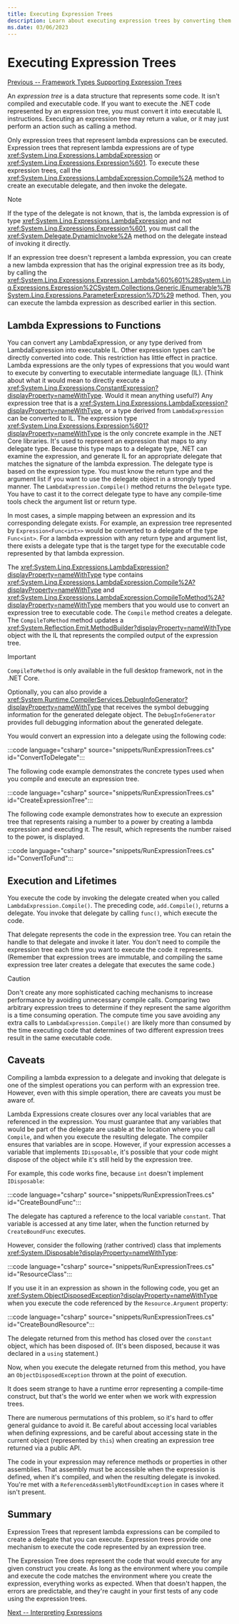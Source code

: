 ```yaml
---
title: Executing Expression Trees
description: Learn about executing expression trees by converting them into executable Intermediate Language (IL) instructions.
ms.date: 03/06/2023
---
```


# Executing Expression Trees

[Previous -- Framework Types Supporting Expression Trees](expression-classes.md)

An *expression tree* is a data structure that represents some code. It isn't compiled and executable code. If you want to execute
the .NET code represented by an expression tree, you must convert it into executable IL instructions. Executing an expression tree may return a value, or it may just perform an action such as calling a method.

Only expression trees that represent lambda expressions can be executed. Expression trees that represent lambda expressions are of type <xref:System.Linq.Expressions.LambdaExpression> or <xref:System.Linq.Expressions.Expression%601>. To execute these expression trees, call the <xref:System.Linq.Expressions.LambdaExpression.Compile%2A> method to create an executable delegate, and then invoke the delegate.

> [!NOTE]
> If the type of the delegate is not known, that is, the lambda expression is of type <xref:System.Linq.Expressions.LambdaExpression> and not <xref:System.Linq.Expressions.Expression%601>, you must call the <xref:System.Delegate.DynamicInvoke%2A> method on the delegate instead of invoking it directly.

If an expression tree doesn't represent a lambda expression, you can create a new lambda expression that has the original expression tree as its body, by calling the <xref:System.Linq.Expressions.Expression.Lambda%60%601%28System.Linq.Expressions.Expression%2CSystem.Collections.Generic.IEnumerable%7BSystem.Linq.Expressions.ParameterExpression%7D%29> method. Then, you can execute the lambda expression as described earlier in this section.

## Lambda Expressions to Functions

You can convert any LambdaExpression, or any type derived from LambdaExpression into executable IL. Other expression types can't be directly converted into code. This restriction has little effect in practice. Lambda expressions are the only types of expressions that you would want to execute by converting to executable intermediate language (IL). (Think about what it would mean to directly execute a <xref:System.Linq.Expressions.ConstantExpression?displayProperty=nameWithType>. Would it mean anything useful?) Any expression tree that is a <xref:System.Linq.Expressions.LambdaExpression?displayProperty=nameWithType>, or a type derived from `LambdaExpression` can be converted to IL. The expression type <xref:System.Linq.Expressions.Expression%601?displayProperty=nameWithType> is the only concrete example in the .NET Core libraries. It's used to represent an expression that maps to any delegate type. Because this type maps to a delegate type, .NET can examine the expression, and generate IL for an appropriate delegate that matches the signature of the lambda expression. The delegate type is based on the expression type. You must know the return type and the argument list if you want to use the delegate object in a strongly typed manner. The `LambdaExpression.Compile()` method returns the `Delegate` type. You have to cast it to the correct delegate type to have any compile-time tools check the argument list or return type.

In most cases, a simple mapping between an expression and its corresponding delegate exists. For example, an expression tree represented by `Expression<Func<int>>` would be converted to a delegate of the type `Func<int>`. For a lambda expression with any return type and argument list, there exists a delegate type that is the target type for the executable code represented by that lambda expression.

The <xref:System.Linq.Expressions.LambdaExpression?displayProperty=nameWithType> type contains <xref:System.Linq.Expressions.LambdaExpression.Compile%2A?displayProperty=nameWithType> and <xref:System.Linq.Expressions.LambdaExpression.CompileToMethod%2A?displayProperty=nameWithType> members that you would use to convert an expression tree to executable code. The `Compile` method creates a delegate. The `CompileToMethod` method updates a <xref:System.Reflection.Emit.MethodBuilder?displayProperty=nameWithType> object with the IL that represents the compiled output of the expression tree.

> [!IMPORTANT]
> `CompileToMethod` is only available in the full desktop framework, not in the .NET Core.

Optionally, you can also provide a <xref:System.Runtime.CompilerServices.DebugInfoGenerator?displayProperty=nameWithType> that receives the symbol debugging information for the generated delegate object. The `DebugInfoGenerator` provides full debugging information about the generated delegate.

You would convert an expression into a delegate using the following code:

:::code language="csharp" source="snippets/RunExpressionTrees.cs" id="ConvertToDelegate":::

The following code example demonstrates the concrete types used when you compile and execute an expression tree.

:::code language="csharp" source="snippets/RunExpressionTrees.cs" id="CreateExpressionTree":::

The following code example demonstrates how to execute an expression tree that represents raising a number to a power by creating a lambda expression and executing it. The result, which represents the number raised to the power, is displayed.

:::code language="csharp" source="snippets/RunExpressionTrees.cs" id="ConvertToFund":::

## Execution and Lifetimes

You execute the code by invoking the delegate created when you called `LambdaExpression.Compile()`. The preceding code, `add.Compile()`, returns a delegate. You invoke that delegate by calling `func()`, which execute the code.

That delegate represents the code in the expression tree. You can retain the handle to that delegate and invoke it later. You don't need to compile the expression tree each time you want to execute the code it represents. (Remember that expression trees are immutable, and compiling the same expression tree later creates a delegate that executes the same code.)

> [!CAUTION]
> Don't create any more sophisticated caching mechanisms to increase performance by avoiding unnecessary compile calls. Comparing two arbitrary expression trees to determine if they represent the same algorithm is a time consuming operation. The compute time you save avoiding any extra calls to `LambdaExpression.Compile()` are likely more than consumed by the time executing code that determines of two different expression trees result in the same executable code.

## Caveats

Compiling a lambda expression to a delegate and invoking that delegate is one of the simplest operations you can perform with an expression tree. However, even with this simple operation, there are caveats you must be aware of.

Lambda Expressions create closures over any local variables that are referenced in the expression. You must guarantee that any variables that would be part of the delegate are usable at the location where you call `Compile`, and when you execute the resulting delegate. The compiler ensures that variables are in scope. However, if your expression accesses a variable that implements `IDisposable`, it's possible that your code might dispose of the object while it's still held by the expression tree.

For example, this code works fine, because `int` doesn't implement `IDisposable`:

:::code language="csharp" source="snippets/RunExpressionTrees.cs" id="CreateBoundFunc":::

The delegate has captured a reference to the local variable `constant`. That variable is accessed at any time later, when the function returned by `CreateBoundFunc` executes.

However, consider the following (rather contrived) class that implements <xref:System.IDisposable?displayProperty=nameWithType>:

:::code language="csharp" source="snippets/RunExpressionTrees.cs" id="ResourceClass":::

If you use it in an expression as shown in the following code, you get an <xref:System.ObjectDisposedException?displayProperty=nameWithType> when you execute the code referenced by the `Resource.Argument` property:

:::code language="csharp" source="snippets/RunExpressionTrees.cs" id="CreateBoundResource":::

The delegate returned from this method has closed over the `constant` object, which has been disposed of. (It's been disposed, because it was declared in a `using` statement.)

Now, when you execute the delegate returned from this method, you have an `ObjectDisposedException` thrown at the point of execution.

It does seem strange to have a runtime error representing a compile-time construct, but that's the world we enter when we work with expression trees.

There are numerous permutations of this problem, so it's hard to offer general guidance to avoid it. Be careful about accessing local variables when defining expressions, and be careful about accessing state in the current object (represented by `this`) when creating an expression tree returned via a public API.

The code in your expression may reference methods or properties in other assemblies. That assembly must be accessible when the expression is defined, when it's compiled, and when the resulting delegate is invoked. You're met with a `ReferencedAssemblyNotFoundException` in cases where it isn't present.

## Summary

Expression Trees that represent lambda expressions can be compiled to create a delegate that you can execute. Expression trees provide one mechanism to execute the code represented by an expression tree.

The Expression Tree does represent the code that would execute for any given construct you create. As long as the environment where you compile and execute the code matches the environment where you create the expression, everything works as expected. When that doesn't happen, the errors are predictable, and they're caught in your first tests of any code using the expression trees.

[Next -- Interpreting Expressions](expression-trees-interpreting.md)

